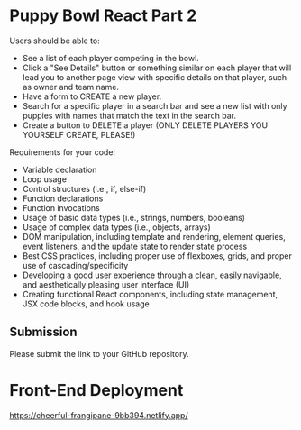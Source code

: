 # Puppy Bowl React Part 2

Users should be able to:

- See a list of each player competing in the bowl.
- Click a "See Details" button or something similar on each player that will lead you to another page view with specific details on that player, such as owner and team name.
- Have a form to CREATE a new player.
- Search for a specific player in a search bar and see a new list with only puppies with names that match the text in the search bar.
- Create a button to DELETE a player (ONLY DELETE PLAYERS YOU YOURSELF CREATE, PLEASE!)

Requirements for your code:

- Variable declaration
- Loop usage
- Control structures (i.e., if, else-if)
- Function declarations
- Function invocations
- Usage of basic data types (i.e., strings, numbers, booleans)
- Usage of complex data types (i.e., objects, arrays)
- DOM manipulation, including template and rendering, element queries, event listeners, and the update state to render state process
- Best CSS practices, including proper use of flexboxes, grids, and proper use of cascading/specificity
- Developing a good user experience through a clean, easily navigable, and aesthetically pleasing user interface (UI)
- Creating functional React components, including state management, JSX code blocks, and hook usage

## Submission

Please submit the link to your GitHub repository.

# Front-End Deployment

https://cheerful-frangipane-9bb394.netlify.app/

